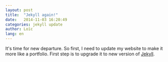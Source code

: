 ```yaml
---
layout: post
title:  "Jekyll again!"
date:   2014-11-03 16:20:49
categories: jekyll update
author: Loïc
lang: en
---
```


It's time for new departure. So first, I need to update my website to make it more like a portfolio. First step is to upgrade it to new version of  [Jekyll][jekyll].

[jekyll]:    http://jekyllrb.com
